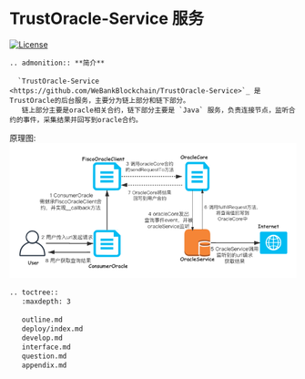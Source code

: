 # TrustOracle-Service 服务

[![License](https://img.shields.io/badge/license-Apache%202-4EB1BA.svg)](https://www.apache.org/licenses/LICENSE-2.0.html)    


```eval_rst
.. admonition:: **简介**

  `TrustOracle-Service <https://github.com/WeBankBlockchain/TrustOracle-Service>`_ 是TrustOracle的后台服务，主要分为链上部分和链下部分。
   链上部分主要是oracle相关合约，链下部分主要是 `Java` 服务，负责连接节点，监听合约的事件，采集结果并回写到oracle合约。

```

   原理图:   
![](../../images/oracle.png) 
   
   
  



```eval_rst
.. toctree::
   :maxdepth: 3

   outline.md
   deploy/index.md
   develop.md
   interface.md
   question.md
   appendix.md


```